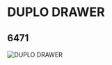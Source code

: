 # DUPLO DRAWER
## 6471
![DUPLO DRAWER](https://lc-www-live-s.legocdn.com/media/bricks/5/2/647121.jpg)